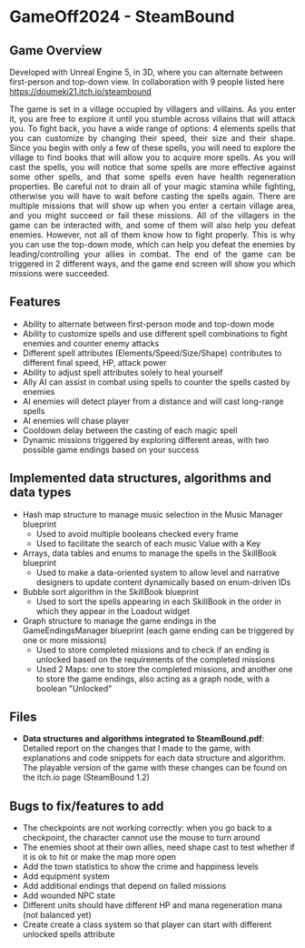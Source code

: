 # GameOff2024 - SteamBound

## Game Overview
Developed with Unreal Engine 5, in 3D, where you can alternate between first-person and top-down view. In collaboration with 9 people listed here https://doumeki21.itch.io/steambound

<p align="justify">
The game is set in a village occupied by villagers and villains. As you enter it, you are free to explore it until you stumble across villains that will attack you. To fight back, you have a wide range of options: 4 elements spells that you can customize by changing their speed, their size and their shape. Since you begin with only a few of these spells, you will need to explore the village to find books that will allow you to acquire more spells. As you will cast the spells, you will notice that some spells are more effective against some other spells, and that some spells even have health regeneration properties. Be careful not to drain all of your magic stamina while fighting, otherwise you will have to wait before casting the spells again. There are multiple missions that will show up when you enter a certain village area, and you might succeed or fail these missions. All of the villagers in the game can be interacted with, and some of them will also help you defeat enemies. However, not all of them know how to fight properly. This is why you can use the top-down mode, which can help you defeat the enemies by leading/controlling your allies in combat. The end of the game can be triggered in 2 different ways, and the game end screen will show you which missions were succeeded.
</p>

## Features
* Ability to alternate between first-person mode and top-down mode
* Ability to customize spells and use different spell combinations to fight enemies and counter enemy attacks
* Different spell attributes (Elements/Speed/Size/Shape) contributes to different final speed, HP, attack power 
* Ability to adjust spell attributes solely to heal yourself
* Ally AI can assist in combat using spells to counter the spells casted by enemies
* AI enemies will detect player from a distance and will cast long-range spells
* AI enemies will chase player
* Cooldown delay between the casting of each magic spell
* Dynamic missions triggered by exploring different areas, with two possible game endings based on your success

## Implemented data structures, algorithms and data types
* Hash map structure to manage music selection in the Music Manager blueprint
  * Used to avoid multiple booleans checked every frame
  * Used to facilitate the search of each music Value with a Key
* Arrays, data tables and enums to manage the spells in the SkillBook blueprint
  * Used to make a data-oriented system to allow level and narrative designers to update content dynamically based on enum-driven IDs
* Bubble sort algorithm in the SkillBook blueprint
  * Used to sort the spells appearing in each SkillBook in the order in which they appear in the Loadout widget
* Graph structure to manage the game endings in the GameEndingsManager blueprint (each game ending can be triggered by one or more missions)
  * Used to store completed missions and to check if an ending is unlocked based on the requirements of the completed missions
  * Used 2 Maps: one to store the completed missions, and another one to store the game endings, also acting as a graph node, with a boolean "Unlocked"

## Files
* **Data structures and algorithms integrated to SteamBound.pdf**: Detailed report on the changes that I made to the game, with explanations and code snippets for each data structure and algorithm. The playable version of the game with these changes can be found on the itch.io page (SteamBound 1.2)

## Bugs to fix/features to add
* The checkpoints are not working correctly: when you go back to a checkpoint, the character cannot use the mouse to turn around
* The enemies shoot at their own allies, need shape cast to test whether if it is ok to hit or make the map more open
* Add the town statistics to show the crime and happiness levels
* Add equipment system
* Add additional endings that depend on failed missions
* Add wounded NPC state
* Different units should have different HP and mana regeneration mana (not balanced yet)
* Create create a class system so that player can start with different unlocked spells attribute

